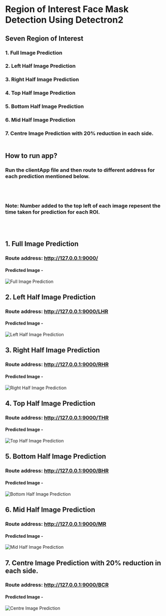 # Region of Interest Face Mask Detection Using Detectron2
## Seven Region of Interest

### 1. Full Image Prediction
### 2. Left Half Image Prediction
### 3. Right Half Image Prediction
### 4. Top Half Image Prediction
### 5. Bottom Half Image Prediction
### 6. Mid Half Image Prediction
### 7. Centre Image Prediction with 20% reduction in each side.<br/><br/>


## How to run app?
### Run the clientApp file and then route to different address for each prediction mentioned below.
<br/><br/>

### Note:  Number added to the top left of each image repesent the time taken  for prediction for each ROI.
<br/><br/>

## 1. Full Image Prediction
### Route address: <a href="http://127.0.0.1:9000/">http://127.0.0.1:9000/</a>

#### Predicted Image -
![Full Image Prediction](output_images/full_image.jpg)
<br/>



## 2. Left Half Image Prediction
### Route address: <a href="http://127.0.0.1:9000/LHR">http://127.0.0.1:9000/LHR</a>

#### Predicted Image -
![Left Half Image Prediction](output_images/LHR.jpg)
<br/>

## 3. Right Half Image Prediction
### Route address: <a href="http://127.0.0.1:9000/RHR">http://127.0.0.1:9000/RHR</a>

#### Predicted Image -
![Right Half Image Prediction](output_images/RHR.jpg)
<br/>


## 4. Top Half Image Prediction
### Route address: <a href="http://127.0.0.1:9000/THR">http://127.0.0.1:9000/THR</a>

#### Predicted Image -
![Top Half Image Prediction](output_images/THR.jpg)
<br/>


## 5. Bottom Half Image Prediction
### Route address: <a href="http://127.0.0.1:9000/BHR">http://127.0.0.1:9000/BHR</a>

#### Predicted Image -
![Bottom Half Image Prediction](output_images/BHR.jpg)
<br/>


## 6. Mid Half Image Prediction
### Route address: <a href="http://127.0.0.1:9000/MR">http://127.0.0.1:9000/MR</a>

#### Predicted Image -
![Mid Half Image Prediction](output_images/MR.jpg)
<br/>


## 7. Centre Image Prediction with 20% reduction in each side.
### Route address: <a href="http://127.0.0.1:9000/BCR">http://127.0.0.1:9000/BCR</a>

#### Predicted Image -
![Centre Image Prediction](output_images/BCR.jpg)



